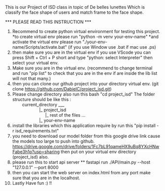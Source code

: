 This is our Project of ISD class in topic of De belles lunettes 
Which is classify the face shape of users and match frame to the face shape.


*** PLEASE READ THIS INSTRUCTION ***
1. Recommend to create python virtual environment for testing this project.
   *to create virtual env please run "python -m venv your-env-name"
   *and activate the virtual env please run "./your-env-name/Scripts/activate.bat" (if you use Window use .bat if mac use .ps)
2. then make sure you are in the virtual env
   if you use VScode you can press Shift + Ctrl + P short and type "python: select Interpreter" then select your virtual env.
3. Make sure you are in the virtual env. (recommend to change terminal and run "pip list" to check that you are in the env if are inside the lib list will not that many.)
4. then you can clone our github project into your directory virtual env. (git clone https://github.com/DabielC/project_isd.git)
5. Please change directory also run this bash "cd project_isd"
   The folder structure should be like this :</br>
   &nbsp;&nbsp;&nbsp;&nbsp;&nbsp;&nbsp;&nbsp;&nbsp;current_directory ___ </br>
   &nbsp;&nbsp;&nbsp;&nbsp;&nbsp;&nbsp;&nbsp;&nbsp;&nbsp;&nbsp;&nbsp;&nbsp;&nbsp;&nbsp;&nbsp;&nbsp;&nbsp;&nbsp;&nbsp;&nbsp;&nbsp;&nbsp;|_  project_isd</br>
   &nbsp;&nbsp;&nbsp;&nbsp;&nbsp;&nbsp;&nbsp;&nbsp;&nbsp;&nbsp;&nbsp;&nbsp;&nbsp;&nbsp;&nbsp;&nbsp;&nbsp;&nbsp;&nbsp;&nbsp;&nbsp;&nbsp;&nbsp;&nbsp;&nbsp;&nbsp;&nbsp;|_ rest of the files ... </br>
   &nbsp;&nbsp;&nbsp;&nbsp;&nbsp;&nbsp;&nbsp;&nbsp;&nbsp;&nbsp;&nbsp;&nbsp;&nbsp;&nbsp;&nbsp;&nbsp;&nbsp;&nbsp;&nbsp;&nbsp;&nbsp;&nbsp;|_  your-env-name</br>
7. install the libraries which this application require by run this "pip install -r isd_requirements.txt"
8. you need to download our model folder from this google drive link cause the models too large to push into github.
   https://drive.google.com/drive/folders/1Fc7bL91qameHX9uBq8YXcHNwFabe3h1p?usp=sharing
   then put on your virtual env directory (project_isd) also.
9. please run this to start api server ** fastapi run ./API/main.py --host "127.0.0.1" --port 8000
10. then you can start the web server on index.html from any port make sure that you are in the localhost.
11. Lastly Have fun :) !!
